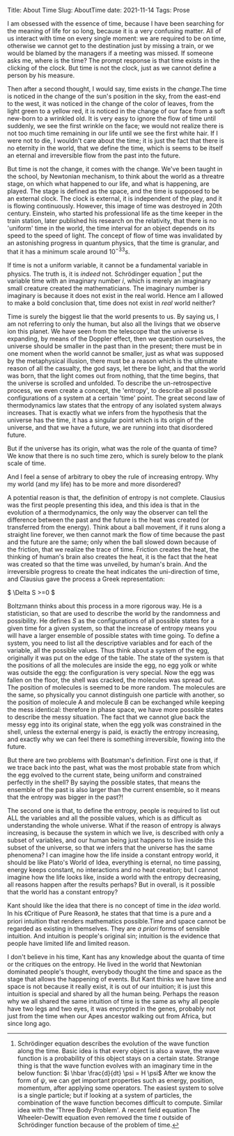 Title: About Time
Slug: AboutTime
date: 2021-11-14
Tags: Prose


I am obsessed with the essence of time, because I have been searching for  the meaning of life for so long, because it is a very confusing matter. All of us interact with time on every single moment:  we are required to be on time, otherwise we cannot get to the destination just by missing a train, or we would be blamed by the managers if a meeting was missed.  If someone asks me, where is the time? The prompt response is that time exists in the clicking of the clock. But time is not the clock, just as we cannot define a person by his measure.

Then after a second thought, I would say, time exists in the _change_.The time is noticed in the change of the sun's position in the sky, from the east-end to the west, it was noticed in the change of the color of leaves,  from the light green to a yellow red, it is noticed in the change of our face from a soft new-born to a wrinkled old. It is very easy to ignore the flow of time until suddenly, we see the first wrinkle on the face; we would not realize there is not too much time remaining in our life until we see the first white  hair. If I were not to die, I wouldn't care about the time; it is just the fact that there is no eternity in the world, that we define the time, which is seems to be itself an eternal and irreversible flow from the past into the future.

But time is not the change, it comes with the change. We've been taught in the school, by Newtonian mechanism, to think about the world as a threatre stage, on which what happened to our life, and what is happening, are played. The stage is defined as the space, and the time is supposed to be an external clock. The clock is external, it is independent of the play, and it is flowing continuously. However, this image of time was destroyed in 20th century.  Einstein, who started his professional life as the time keeper in the train station, later published his research on the relativity, that there is no 'uniform' time in the world, the time interval for an object depends on its speed to the speed of light. The concept of flow of time was invalidated by an astonishing progress in quantum physics,  that the time is granular,  and that it has a minimum scale around $10^{-33}s$.

If time is not a uniform variable, it cannot be a fundamental variable in physics. The truth is, it is _indeed_ not. Schrödinger equation  [^bignote] put  the variable time with an imaginary number $i$, which is merely an imaginary small creature created the mathematicians. The imaginary number is imaginary is because it does not exist in the real world. Hence am I  allowed to make a bold conclusion that, time does not exist in _real_ world neither?

[^bignote]:   Schrödinger equation  describes the evolution of the wave function along the time. Basic idea is that every object is also a wave, the wave function is a probability of this object stays on a certain state. Strange thing is that the wave function evolves with an imaginary time in the below function:
$i \hbar \frac{d}{dt} \psi = H \psi$
After we know the form of $\psi$, we can get important properties such as energy, position, momentum, after applying some operators. The easiest system to solve is a single particle; but if looking at a system of particles, the combination of the wave function becomes difficult to compute. Similar idea with the 'Three Body Problem'. A recent field equation The Wheeler-Dewitt equation even removed the time $t$ outside of Schrödinger function because of the problem  of time.


Time is surely the biggest lie that the world presents to us. By saying us, I am not referring to only the human, but also all the livings that we observe ion this planet.  We have seen from the telescope that the universe is expanding, by means of the Doppler effect, then we question ourselves, the universe should be smaller in the past than in the present; there must be in one moment when the world cannot be smaller, just as what was supposed by the  metaphysical illusion, there must be a reason which is the ultimate reason of all the casualty, the god says,  let there be light, and that the world was born, that the light comes out from nothing, that the time begins, that the universe is scrolled and unfolded. To describe the un-retrospective process, we even create a concept, the 'entropy', to describe all possible configurations of a system at a certain 'time' point. The great second law of thermodynamics law states that the entropy of any isolated system always increases. That is exactly what we infers from the hypothesis that the universe has the time, it has a singular point which is its origin of the universe, and that we have a future, we are running into that  disordered future.

But if the universe has its origin, what was the role of the quanta of time? We know that there is no such time zero, which is surely below to the plank scale of time.


And I feel a sense of arbitrary to obey the rule of increasing entropy. Why my world (and my life) has to be more and more disordered?


A potential reason is that, the definition of entropy is not complete.  Clausius was the first people presenting this idea, and this idea is that in the evolution of a thermodynamics,  the only way the observer can tell the difference between the past and the future is the heat was created (or transferred from the energy). Think about a ball movement, if it runs along a straight line forever, we then cannot mark the flow of time because the past and the future are the same; only when the ball slowed down because of the friction, that we realize the trace of time. Friction creates the heat, the thinking of human's brain also creates the heat, it is the fact that the heat was created so that the time was unveiled, by human's brain. And the irreversible progress to create the heat indicates the uni-direction of time, and Clausius gave the process a Greek representation:

$ \Delta S >=0 $  

Boltzmann thinks about this process in a more rigorous way. He is a statistician, so that are used to describe the world by the randomness and possibility. He defines $S$ as the configurations of all possible states for a given time for a given system, so that the increase of entropy means you will have a larger ensemble of possible states with time going. To define a system, you need to list all the descriptive variables and for each of the variable, all the possible values. Thus think about a system of the egg, originally it was put on the edge of the table. The state of the system is that the  positions of all the molecules are inside the egg,  no egg yolk or white was outside the egg: the configuration is very special. Now the egg was fallen on the floor, the shell was cracked, the molecules was spread out. The position of molecules is seemed to be more random. The molecules are the same, so physically you cannot distinguish one particle with another, so  the position of molecule A and molecule B can be exchanged while keeping the mess identical: therefore in phase space, we have more possible states to describe the messy situation. The fact that we cannot glue back the messy egg into its original state, when the egg yolk was constrained in the shell, unless the external energy is paid, is exactly the entropy increasing, and exactly why we can feel there is something irreversible, flowing into the future.  


But there are two problems with Boatsman's definition. First one is that, if we trace back into the past, what was the most probable state from which the egg evolved to the current state,  being uniform and constrained perfectly in the shell?  By saying the possible states, that means the ensemble of the past is also larger than the current ensemble, so it means that the entropy was bigger in the past?!


The second one is that, to define the entropy,  people is required to list out  ALL the variables and all the possible values, which is as difficult as understanding the whole universe. What if the reason of entropy is always increasing, is because the system in which we live, is described with only a subset of variables, and our human being just happens to  live inside this  subset of the universe, so that we infers  that the universe has the same phenomena? I can imagine how the life inside a constant entropy world, it should be like Plato's World of Idea, everything is eternal, no time passing, energy keeps constant, no interactions and no heat creation; but I cannot imagine how the life looks like,  inside a world with the entropy decreasing, all reasons happen after the results perhaps? But in  overall, is it possible that the world has a constant entropy?


Kant should like the idea that there is no concept of time in the _idea_ world. In his 《Critique of Pure Reason》, he states that that time is a pure and a priori intuition that renders mathematics possible.Time and space cannot be regarded as existing in themselves. They are _a priori_ forms of sensible intuition. And intuition is people's original sin; intuition is the evidence that people have limited life and limited reason.

I don't believe in his time, Kant has any knowledge about the quanta of time or the critiques on the entropy. He lived in the world that Newtonian dominated people's thought, everybody thought the time and space as the stage that allows the happening of  events. But Kant thinks we have time and space is not because it really exist, it is out of our intuition; it is just this intuition is special and shared by all the human being. Perhaps the reason why we all shared the same intuition of time is the same as why all people have two legs and two eyes,  it was encrypted in the genes, probably not just from the time when  our Apes ancestor walking out from Africa, but since long ago.

